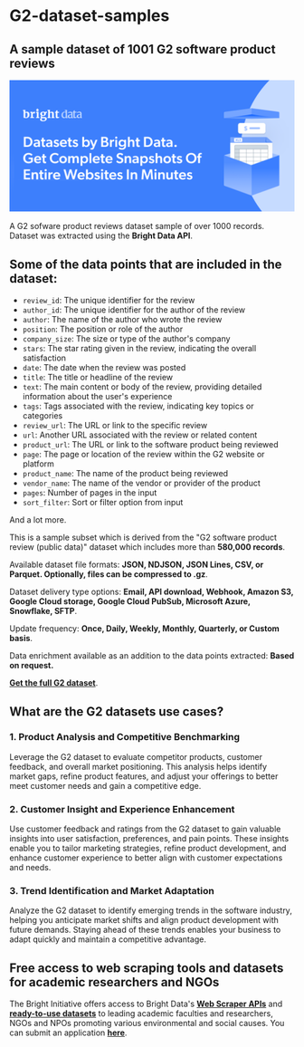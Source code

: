 # G2-dataset-samples

<h2>A sample dataset of 1001 G2 software product reviews</h2>

![G2 dataset header](https://github.com/luminati-io/G2-dataset-sample/blob/main/G2-datasets.png)

A G2 sofware product reviews dataset sample of over 1000 records. Dataset was extracted using the <b>Bright Data API</b>.

<h2>Some of the data points that are included in the dataset:</h2>

* ```review_id```: The unique identifier for the review
* ```author_id```: The unique identifier for the author of the review
* ```author```: The name of the author who wrote the review
* ```position```: The position or role of the author
* ```company_size```: The size or type of the author's company
* ```stars```: The star rating given in the review, indicating the overall satisfaction
* ```date```: The date when the review was posted
* ```title```: The title or headline of the review
* ```text```: The main content or body of the review, providing detailed information about the user's experience
* ```tags```: Tags associated with the review, indicating key topics or categories
* ```review_url```: The URL or link to the specific review
* ```url```: Another URL associated with the review or related content
* ```product_url```: The URL or link to the software product being reviewed
* ```page```: The page or location of the review within the G2 website or platform
* ```product_name```: The name of the product being reviewed
* ```vendor_name```: The name of the vendor or provider of the product
* ```pages```: Number of pages in the input
* ```sort_filter```: Sort or filter option from input

And a lot more.

This is a sample subset which is derived from the "G2 software product review (public data)"
dataset which includes more than <b>580,000 records</b>.

Available dataset file formats: <b>JSON, NDJSON, JSON Lines, CSV, or Parquet. Optionally, files can be compressed to .gz</b>.

Dataset delivery type options: <b>Email, API download, Webhook, Amazon S3, Google Cloud storage, Google Cloud PubSub, Microsoft Azure, Snowflake, SFTP</b>.

Update frequency: <b>Once, Daily, Weekly, Monthly, Quarterly, or Custom basis</b>.

Data enrichment available as an addition to the data points extracted: <b>Based on request.</b>

<b>[Get the full G2 dataset](https://brightdata.com/products/datasets/g2)</b>.

<h2>What are the G2 datasets use cases?</h2>

<h3>1. Product Analysis and Competitive Benchmarking</h3>
Leverage the G2 dataset to evaluate competitor products, customer feedback, and overall market positioning. This analysis helps identify market gaps, refine product features, and adjust your offerings to better meet customer needs and gain a competitive edge.

<h3>2. Customer Insight and Experience Enhancement</h3>
Use customer feedback and ratings from the G2 dataset to gain valuable insights into user satisfaction, preferences, and pain points. These insights enable you to tailor marketing strategies, refine product development, and enhance customer experience to better align with customer expectations and needs.

<h3>3. Trend Identification and Market Adaptation</h3>
Analyze the G2 dataset to identify emerging trends in the software industry, helping you anticipate market shifts and align product development with future demands. Staying ahead of these trends enables your business to adapt quickly and maintain a competitive advantage.

<h2>Free access to web scraping tools and datasets for academic researchers and NGOs</h2>

The Bright Initiative offers access to Bright Data's <b>[Web Scraper APIs](https://brightdata.com/products/web-scraper)</b> and <b>[ready-to-use datasets](https://brightdata.com/products/datasets)</b> to leading academic faculties and researchers, NGOs and NPOs promoting various environmental and social causes. You can submit an application <b>[here](https://brightinitiative.com)</b>.

